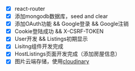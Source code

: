 - [x] react-router
- [x] 添加mongodb数据库，seed and clear
- [x] 添加OAuth功能 && Google登录 && Google注销 
- [x] Cookie登陆成功 && X-CSRF-TOKEN
- [x] User开发 && Listings初期显示
- [X] Lisitng组件开发完成
- [X] HostListings页面开发完成（添加房屋信息）
- [X] 图片云端存储，使用[cloudinary](https://cloudinary.com/console)